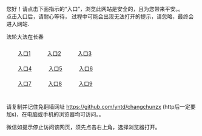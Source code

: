 您好！请点击下面指示的“入口”，浏览此网站是安全的，且为您带来平安。。 <br/>
点击入口后，请耐心等待， 过程中可能会出现无法打开的提示，请忽略，最终会进入网站. </br>

法轮大法在长春<br/>
<div style="padding:10px"><a style="margin:20px" target="_blank" href="https://d22gl6mk3in8ot.cloudfront.net/2Qpsp?wnsst" id="ccLink1" rel="nofollow">入口1</a> <a target="_blank" style="margin:20px" href="https://d2x7i0b3rebl4h.cloudfront.net/2Qpsp?vqsrbina" id="ccLink2" rel="nofollow">入口2</a> <a style="margin:20px" target="_blank" href="https://dshw9xdmrxqsp.cloudfront.net/2Qpsp?mrlmlgx" id="ccLink3" rel="nofollow">入口3</a></div>

<div style="padding:10px" ><a style="margin:20px" target="_blank" href="https://d22gl6mk3in8ot.cloudfront.net/2Qpsp?wnsst" id="ccLink4" rel="nofollow">入口4</a> <a style="margin:20px" href="https://d2x7i0b3rebl4h.cloudfront.net/2Qpsp?vqsrbina" target="_blank" id="ccLink5" rel="nofollow">入口5</a> <a style="margin:20px" href="https://dshw9xdmrxqsp.cloudfront.net/2Qpsp?mrlmlgx" target="_blank" id="ccLink6" rel="nofollow">入口6</a></div>

<div style="padding:10px"><a style="margin:20px" target="_blank" href="https://d22gl6mk3in8ot.cloudfront.net/2Qpsp?wnsst" id="ccLink7" rel="nofollow">入口7</a> <a style="margin:20px" href="https://d2x7i0b3rebl4h.cloudfront.net/2Qpsp?vqsrbina" target="_blank" id="ccLink8" rel="nofollow">入口8</a> <a style="margin:20px" target="_blank" href="https://dshw9xdmrxqsp.cloudfront.net/2Qpsp?mrlmlgx" id="ccLink9" rel="nofollow">入口9</a></div>

<br/>



请复制并记住免翻墙网址 https://github.com/yntd/changchunzx (http后一定要加s)，在电脑或手机的浏览器均可访问。。<br/>

微信如提示停止访问该网页，须先点击右上角，选择浏览器打开。
